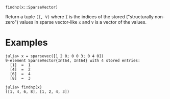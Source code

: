 ```
findnz(x::SparseVector)
```

Return a tuple `(I, V)`  where `I` is the indices of the stored ("structurally non-zero") values in sparse vector-like `x` and `V` is a vector of the values.

# Examples

```jldoctest
julia> x = sparsevec([1 2 0; 0 0 3; 0 4 0])
9-element SparseVector{Int64, Int64} with 4 stored entries:
  [1]  =  1
  [4]  =  2
  [6]  =  4
  [8]  =  3

julia> findnz(x)
([1, 4, 6, 8], [1, 2, 4, 3])
```
